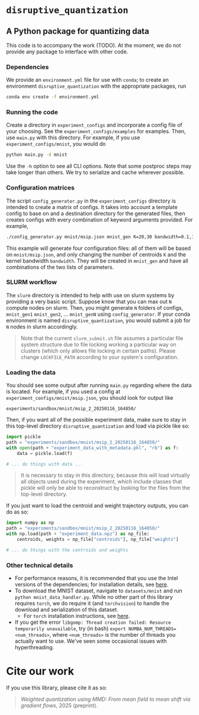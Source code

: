 # `disruptive_quantization`
## A Python package for quantizing data
This code is to accompany the work (TODO). At the moment, we do not provide any package to interface with other code.

### Dependencies
We provide an `environment.yml` file for use with `conda`; to create an environment `disruptive_quantization` with the appropriate packages, run

```bash
conda env create -f environment.yml
```

### Running the code
Create a directory in `experiment_configs` and incorporate a config file of your choosing. See the `experiment_configs/examples` for examples. Then, use `main.py` with this directory. For example, if you use `experiment_configs/mnist`, you would do

```bash
python main.py -d mnist
```

Use the `-h` option to see all CLI options. Note that some postproc steps may take longer than others. We try to serialize and cache wherever possible.

### Configuration matrices
The script `config_generator.py` in the `experiment_configs` directory is intended to create a matrix of configs. It takes into account a template config to base on and a destination directory for the generated files, then creates configs with every combination of keyword arguments provided. For example,

```bash
./config_generator.py mnist/msip.json mnist_gen K=20,30 bandwidth=0.1,1
```

This example will generate four configuration files: all of them will be based on `mnist/msip.json`, and only changing the number of centroids `K` and the kernel bandwidth `bandwidth`. They will be created in `mnist_gen` and have all combinations of the two lists of parameters.

### SLURM workflow
The `slurm` directory is intended to help with use on slurm systems by providing a very basic script. Suppose know that you can max out `N` compute nodes on slurm. Then, you might generate `N` folders of configs, `mnist_gen1` `mnist_gen2`, ... `mnist_genN` using `config_generator`. If your conda environment is named `disruptive_quantization`, you would submit a job for `N` nodes in slurm accordingly.

> Note that the current `slurm_submit.sh` file assumes a particular file system structure due to file locking working a particular way on clusters (which only allows file locking in certain paths). Please change `LOCKFILE_PATH` according to your system's configuration.

### Loading the data
You should see some output after running `main.py` regarding where the data is located. For example, if you used a config at `experiment_configs/mnist/msip.json`, you should look for output like

```
experiments/sandbox/mnist/msip_2_20250116_164850/
```

Then, if you want all of the possible experiment data, make sure to stay in this top-level directory `disruptive_quantization` and load via pickle like so:
```python
import pickle
path = "experiments/sandbox/mnist/msip_2_20250116_164850/"
with open(path + "experiment_data_with_metadata.pkl", "rb") as f:
    data = pickle.load(f)

# ... do things with data ...
```

> It is necessary to stay in this directory, because this will load virtually all objects used during the experiment, which include classes that pickle will only be able to reconstruct by looking for the files from the top-level directory.

If you just want to load the centroid and weight trajectory outputs, you can do as so:

```python
import numpy as np
path = "experiments/sandbox/mnist/msip_2_20250116_164850/"
with np.load(path + "experiment_data.npz") as np_file:
    centroids, weights = np_file["centroids"], np_file["weights"]

# ... do things with the centroids and weights
```

### Other technical details
- For performance reasons, it is recommended that you use the Intel versions of the dependencies; for installation details, see [here](https://www.intel.com/content/www/us/en/developer/tools/oneapi/distribution-python-download.html?install-type=conda&python-conda=python-3_12&operatingsystem-conda=linux&packagetype-conda=idp-allcomponents).
- To download the MNIST dataset, navigate to `datasets/mnist` and run `python mnist_data_handler.py`. While no other part of this library requires `torch`, we do require it (and `torchvision`) to handle the download and serialization of this dataset.
    - For `torch` installation instructions, see [here](https://pytorch.org/get-started/locally/).
- If you get the error `libgomp: Thread creation failed: Resource temporarily unavailable`, try (in bash) `export NUMBA_NUM_THREADS=<num_threads>`, where `<num_threads>` is the number of threads you actually want to use. We've seen some occasional issues with hyperthreading.

# Cite our work
If you use this library, please cite it as so:
> _Weighted quantization using MMD: From mean field to mean shift via gradient flows_, 2025 (preprint).